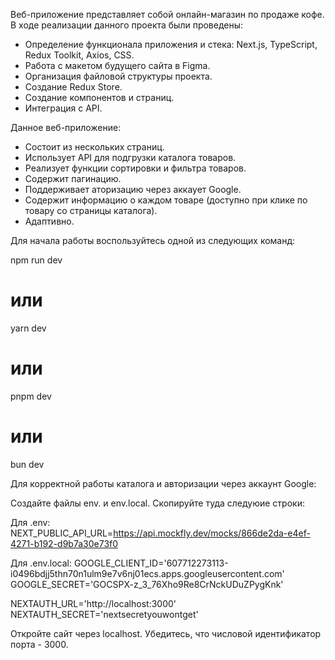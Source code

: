 Веб-приложение представляет собой онлайн-магазин по продаже кофе. В ходе реализации данного проекта были проведены:
- Определение функционала приложения и стека: Next.js, TypeScript, Redux Toolkit, Axios, CSS.
- Работа с макетом будущего сайта в Figma.
- Организация файловой структуры проекта.
- Создание Redux Store.
- Создание компонентов и страниц.
- Интеграция с API. 

Данное веб-приложение:
- Состоит из нескольких страниц.
- Использует API для подгрузки каталога товаров.
- Реализует функции сортировки и фильтра товаров.
- Содержит пагинацию.
- Поддерживает аторизацию через аккаует Google.
- Содержит информацию о каждом товаре (доступно при клике по товару со страницы каталога).
- Адаптивно. 

Для начала работы воспользуйтесь одной из следующих команд:

npm run dev
# или
yarn dev
# или
pnpm dev
# или
bun dev

Для корректной работы каталога и авторизации через аккаунт Google:

Создайте файлы env. и env.local. Скопируйте туда следуюие строки:

Для .env: NEXT_PUBLIC_API_URL=https://api.mockfly.dev/mocks/866de2da-e4ef-4271-b192-d9b7a30e73f0 

Для .env.local: GOOGLE_CLIENT_ID='607712273113-i0496bdjj5thn70n1ulm9e7v6nj01ecs.apps.googleusercontent.com'
GOOGLE_SECRET='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'

NEXTAUTH_URL='http://localhost:3000'
NEXTAUTH_SECRET='nextsecretyouwontget'

Откройте сайт через localhost. Убедитесь, что числовой идентификатор порта - 3000. 
